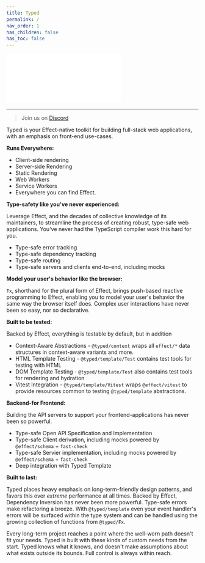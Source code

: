 ```yaml
---
title: Typed
permalink: /
nav_order: 1
has_children: false
has_toc: false
---
```


<img src="./typed.svg" alt="Typed">

<hr/>

> Join us on [Discord](https://discord.com/invite/kpPHEvkaAv)

Typed is your Effect-native toolkit for building full-stack web applications, with an emphasis on front-end use-cases.

**Runs Everywhere:**

- Client-side rendering
- Server-side Rendering
- Static Rendering
- Web Workers
- Service Workers
- Everywhere you can find Effect.

**Type-safety like you've never experienced:**

Leverage Effect, and the decades of collective knowledge of its maintainers, to streamline the process of creating robust, type-safe web applications. You've never had the TypeScript compiler work this hard for you.

- Type-safe error tracking
- Type-safe dependency tracking
- Type-safe routing
- Type-safe servers and clients end-to-end, including mocks

**Model your user's behavior like the browser:**

`Fx`, shorthand for the plural form of Effect, brings push-based reactive programming to Effect, enabling you to model your user's behavior the same way the browser itself does. Complex user interactions have never been so easy, nor so declarative.

**Built to be tested:**

Backed by Effect, everything is testable by default, but in addition

- Context-Aware Abstractions - `@typed/context` wraps all `effect/*` data structures in context-aware variants and more.
- HTML Template Testing - `@typed/template/Test` contains test tools for testing with HTML
- DOM Template Testing - `@typed/template/Test` also contains test tools for rendering and hydration
- Vitest Integration - `@typed/template/Vitest` wraps `@effect/vitest` to provide resources common to testing `@typed/template` abstractions.

**Backend-for Frontend:**

Building the API servers to support your frontend-applications has never been so powerful.

- Type-safe Open API Specification and Implementation
- Type-safe Client derivation, including mocks powered by `@effect/schema` + `fast-check`
- Type-safe Servier implementation, including mocks powered by `@effect/schema` + `fast-check`
- Deep integration with Typed Template

**Built to last:**

Typed places heavy emphasis on long-term-friendly design patterns, and favors this over _extreme_ performance at all times. Backed by Effect, Dependency Inversion has never been more powerful. Type-safe errors make refactoring a breeze. With `@typed/template` even your event handler's errors will be surfaced within the type system and can be handled using the growing collection of functions from `@typed/Fx`.

Every long-term project reaches a point where the well-worn path doesn't fit your needs. Typed is built with these kinds of custom needs from the start. Typed knows what it knows, and doesn't make assumptions about what exists outside its bounds. Full control is always within reach.
